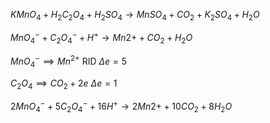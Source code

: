 $KMnO_{4}+H_2C_2O_4+H_2SO_4 \rightarrow MnSO_4+CO_2+K_2SO_4+H_2O$

$MnO_4^{-}+C_2O_4^{-}+H^{+} \rightarrow Mn{2+}+CO_2+H_2O$

$MnO_{4}^{-} \implies Mn^{2+}$  RID $\Delta e=5$

$C_2O_4 \implies CO_2 +2e$ $\Delta e =1$


$2MnO_4^{-}+5C_2O_4^{-}+16H^{+} \rightarrow 2Mn{2+}+10CO_2+8H_2O$

<!--stackedit_data:
eyJoaXN0b3J5IjpbLTE3MTg3MTY0MTBdfQ==
-->